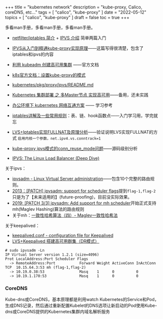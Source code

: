 +++
title = "kubernetes network"
description = "kube-proxy, Calico, coreDNS, etc..."
tags = [
    "calico",
    "kube-proxy"
]
date = "2022-05-12"
topics = [
    "calico",
    "kube-proxy"
]
draft = false
toc = true
+++

多看man手册，多看man手册，多看man手册。  

- [netfilter/iptables 简介](https://www.cnblogs.com/sparkdev/p/9328713.html) + [IPVS 介绍](https://www.cnblogs.com/huanggze/p/12486158.html) 简单两篇入门
- [IPVS从入门到精通kube-proxy实现原理](https://mp.weixin.qq.com/s/QTNlkgde2UI5ABx3tw6ndw)——这篇写得很清楚，包含了iptables和ipvs的内容
- [利用 kubeadm 创建高可用集群](https://kubernetes.io/zh/docs/setup/production-environment/tools/kubeadm/high-availability/) ——官方文档
- [k8s官方文档：设置kube-proxy的模式](https://kubernetes.io/zh/docs/reference/config-api/kube-proxy-config.v1alpha1/#kubeproxy-config-k8s-io-v1alpha1-ProxyMode)
- [kubernetes/pkg/proxy/ipvs/README.md](https://github.com/kubernetes/kubernetes/blob/master/pkg/proxy/ipvs/README.md)

- [Kubernetes 集群部署 之 多Master节点 实现高可用](https://blog.csdn.net/duanbaoke/article/details/119667328)——备用，还未实践
- [办公环境下 kubernetes 网络互通方案](https://www.qikqiak.com/post/office-env-k8s-network/) —— 学习参考


- [iptables详解及一些常用规则](https://www.jianshu.com/p/ee4ee15d3658)：表、链、hook函数点——入门学习用，学完就忘
- [LVS+Iptables实现FULLNAT及原理分析](https://blog.dianduidian.com/post/lvs-snat%E5%8E%9F%E7%90%86%E5%88%86%E6%9E%90/)——验证说明LVS实现FULLNAT的方式 `启用内核一个参数，net.ipv4.vs.conntrack=1`
- [kube-proxy ipvs模式的conn_reuse_mode问题](https://maao.cloud/2021/01/15/%E6%B7%B1%E5%85%A5kube-proxy%20ipvs%E6%A8%A1%E5%BC%8F%E7%9A%84conn_reuse_mode%E9%97%AE%E9%A2%98/)——源码级别分析
- [IPVS: The Linux Load Balancer (Deep Dive)](https://debugged.it/blog/ipvs-the-linux-load-balancer/)

关于ipvs：  
- [ipvsadm - Linux Virtual Server administration](https://manpages.debian.org/testing/ipvsadm/ipvsadm.8.en.html)——包含10个完整的路由规则。
- [2013：[PATCH] ipvsadm: support for scheduler flags](https://archive.linuxvirtualserver.org/html/lvs-users/2013-06/msg00001.html)提到`flag-1,flag-2`只是为了【未来适用的】(future-proofing)，目前没实际效果。 
- [2019: [PATCH 3/3] ipvsadm: Add support for mh scheduler](https://archive.linuxvirtualserver.org/html/lvs-devel/2019-01/msg00001.html)开始正式支持mh(Maglev Hashing)算法的路由规则 
- 关于mh：[一致性哈希算法（四）- Maglev一致性哈希法](https://writings.sh/post/consistent-hashing-algorithms-part-4-maglev-consistent-hash)

关于keepalived：  
- [keepalived.conf - configuration file for Keepalived](https://man.archlinux.org/man/keepalived.conf.5.en)
- [LVS+Keepalived 搭建高可用群集（DR模式）](https://blog.csdn.net/duanbaoke/article/details/117997765) 

```shell
# sudo ipvsadm -Ln
IP Virtual Server version 1.2.1 (size=4096)
Prot LocalAddress:Port Scheduler Flags
  -> RemoteAddress:Port           Forward Weight ActiveConn InActConn
TCP  10.15.64.3:53 mh (flag-1,flag-2)
  -> 10.19.0.38:53                Masq    1      0          0
  -> 10.19.1.170:53               Masq    1      0          0
```

### CoreDNS 

Kube-dns或CoreDNS，基本原理都是利用watch Kubernetes的Service和Pod，生成DNS记录，然后通过重新配置Kubelet的DNS选项让新启动的Pod使用Kube-dns或CoreDNS提供的Kubernetes集群内域名解析服务


